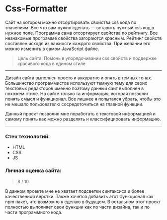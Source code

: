 # Css-Formatter
Сайт на котором можно отсортировать свойства css кода по значениям. Все что вам нужно сделать — вставить нужный css код в нужное поле. Программа сама отсортирует свойства по рейтингу. Все незнакомые программе свойства загораются красным. Рейтинг свойств составлен исходя из важности каждого свойства. При желании его можно изменить в самом JavaScript файле. 

> Цель сайта: Помочь в упорядочивании css свойств и поддержке красивого кода в едином стиле

-----
Дизайн сайта выполнен просто и аккуратно и опять в темных тонах. Большинство программистов используют темную тему для своих текстовых редакторов именно поэтому данный сайт выполнен в похожем стиле. На сайте только та информация, которая позволит понять смысл и функционал. Все лишнее я попытался убрать, чтобы это не мешало пользователю сосредоточиться на главной функции.

Данный проект позволил мне поработать с текстовой информацией и самому понять как можно разделять и классифицировать информацию.

-----
### Стек технологий:
- HTML
- CSS
- JS

### Личная оценка сайта:
> 8 / 10

В данном проекте мне не хватает подсветки синтаксиса и более качественной верстки. Также хочется добавить этот функционал как npm пакет, что возможно я сделаю в будущем. В остальном этот проект полностью выполняет свои функции как по части дизайна, так и по части программного кода.
